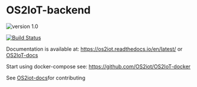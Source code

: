 # OS2IoT-backend
![version 1.0](https://img.shields.io/badge/version-1.0-red.svg)

[![Build Status](https://dev.azure.com/tbk0196/OS2IoT-backend/_apis/build/status/OS2iot.OS2IoT-backend?branchName=master)](https://dev.azure.com/tbk0196/OS2IoT-backend/_build/latest?definitionId=2&branchName=master)

Documentation is available at: https://os2iot.readthedocs.io/en/latest/ or [OS2IoT-docs](https://github.com/OS2iot/OS2IoT-docs)

Start using docker-compose see: https://github.com/OS2iot/OS2IoT-docker 

See [OS2iot-docs](https://github.com/OS2iot/OS2IoT-docs/blob/master/CONTRIBUTING.md)for contributing
